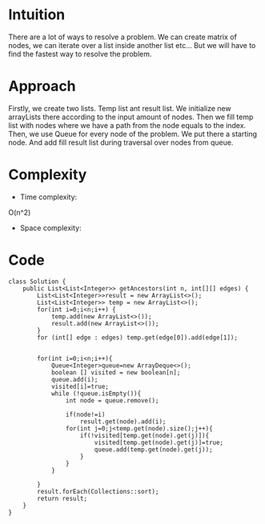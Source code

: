 # Intuition
<!-- Describe your first thoughts on how to solve this problem. -->
There are a lot of ways to resolve a problem. We can create matrix of nodes, we can iterate over a list inside another list etc... But we will have to find the fastest way to resolve the problem.
# Approach
<!-- Describe your approach to solving the problem. -->
Firstly, we create two lists. Temp list ant result list. We initialize new arrayLists there according to the input amount of nodes. Then we fill temp list with nodes where we have a path from the node equals to the index. Then, we use Queue for every node of the problem. We put there a starting node. And add fill result list during traversal over nodes from queue.
# Complexity
- Time complexity:
<!-- Add your time complexity here, e.g. $$O(n)$$ -->
O(n^2)
- Space complexity:
<!-- Add your space complexity here, e.g. $$O(n)$$ -->

# Code
```
class Solution {
    public List<List<Integer>> getAncestors(int n, int[][] edges) {
        List<List<Integer>>result = new ArrayList<>();
        List<List<Integer>> temp = new ArrayList<>();
        for(int i=0;i<n;i++) {
            temp.add(new ArrayList<>());
            result.add(new ArrayList<>());
        }
        for (int[] edge : edges) temp.get(edge[0]).add(edge[1]);


        for(int i=0;i<n;i++){
            Queue<Integer>queue=new ArrayDeque<>();
            boolean [] visited = new boolean[n];
            queue.add(i);
            visited[i]=true;
            while (!queue.isEmpty()){
                int node = queue.remove();

                if(node!=i)
                    result.get(node).add(i);
                for(int j=0;j<temp.get(node).size();j++){
                    if(!visited[temp.get(node).get(j)]){
                        visited[temp.get(node).get(j)]=true;
                        queue.add(temp.get(node).get(j));
                    }
                }
            }

        }
        result.forEach(Collections::sort);
        return result;
    }
}
```